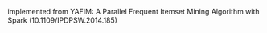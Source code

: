 implemented from YAFIM: A Parallel Frequent Itemset Mining Algorithm with Spark (10.1109/IPDPSW.2014.185)

